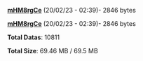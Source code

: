 [**mHM8rgCe**](/data/mHM8rgCe.txt) (20/02/23 - 02:39)- 2846 bytes

[**mHM8rgCe**](/data/mHM8rgCe.txt) (20/02/23 - 02:39)- 2846 bytes

**Total Datas**: 10811

**Total Size**: 69.46 MB / 69.5 MB